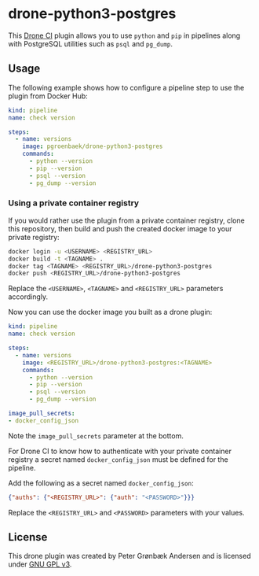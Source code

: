 # drone-python3-postgres
This [Drone CI](https://drone.io/) plugin allows you to use `python` and `pip` in pipelines along with PostgreSQL utilities such as `psql` and `pg_dump`.


## Usage

The following example shows how to configure a pipeline step to use the plugin from Docker Hub:

```yaml
kind: pipeline
name: check version

steps:
  - name: versions
    image: pgroenbaek/drone-python3-postgres
    commands:
      - python --version
      - pip --version
      - psql --version
      - pg_dump --version

```

### Using a private container registry

If you would rather use the plugin from a private container registry, clone this repository, then build and push the created docker image to your private registry:

```bash
docker login -u <USERNAME> <REGISTRY_URL>
docker build -t <TAGNAME> .
docker tag <TAGNAME> <REGISTRY_URL>/drone-python3-postgres
docker push <REGISTRY_URL>/drone-python3-postgres
```

Replace the `<USERNAME>`, `<TAGNAME>` and `<REGISTRY_URL>` parameters accordingly.

Now you can use the docker image you built as a drone plugin:

```yaml
kind: pipeline
name: check version

steps:
  - name: versions
    image: <REGISTRY_URL>/drone-python3-postgres:<TAGNAME>
    commands:
      - python --version
      - pip --version
      - psql --version
      - pg_dump --version

image_pull_secrets:
- docker_config_json
```

Note the `image_pull_secrets` parameter at the bottom.

For Drone CI to know how to authenticate with your private container registry a secret named `docker_config_json` must be defined for the pipeline.

Add the following as a secret named `docker_config_json`:

```json
{"auths": {"<REGISTRY_URL>": {"auth": "<PASSWORD>"}}}
```
Replace the `<REGISTRY_URL>` and `<PASSWORD>` parameters with your values.

## License

This drone plugin was created by Peter Grønbæk Andersen and is licensed under [GNU GPL v3](./LICENSE).
